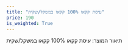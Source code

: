 ```yaml
---
title: "עיסת קקאו 100% קקאו במשקל/שקית"
price: 190
is_weighted: True
---
```


תיאור המוצר: עיסת קקאו 100% קקאו במשקל/שקית
